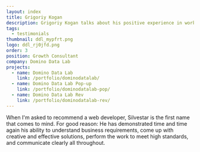 ```yaml
---
layout: index
title: Grigoriy Kogan
description: Grigoriy Kogan talks about his positive experience in working with Silvestar Bistrović.
tags:
  - testimonials
thumbnail: ddl_mypfrt.png
logo: ddl_rj0jfd.png
order: 3
position: Growth Consultant
company: Domino Data Lab
projects:
  - name: Domino Data Lab
    link: /portfolio/dominodatalab/
  - name: Domino Data Lab Pop-up
    link: /portfolio/dominodatalab-pop/
  - name: Domino Data Lab Rev
    link: /portfolio/dominodatalab-rev/
---
```


When I'm asked to recommend a web developer, Silvestar is the first name that comes to mind. For good reason: He has demonstrated time and time again his ability to understand business requirements, come up with creative and effective solutions, perform the work to meet high standards, and communicate clearly all throughout.
